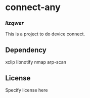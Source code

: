 # connect-any
### _lizqwer_

This is a project to do device connect.

## Dependency

xclip
libnotify
nmap
arp-scan

## License

Specify license here


